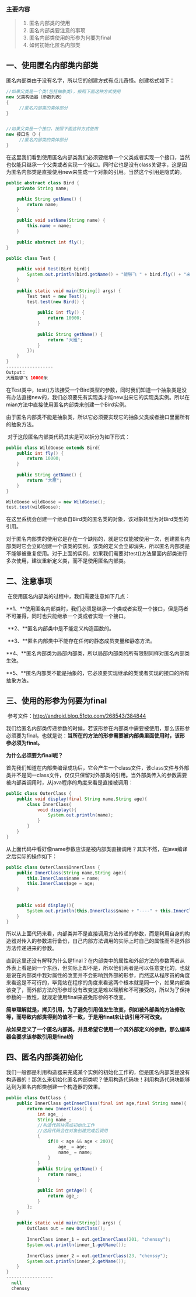 ### 主要内容

>1. 匿名内部类的使用
>2. 匿名内部类要注意的事项
>3. 匿名内部类使用的形参为何要为final
>4. 如何初始化匿名内部类

## 一、使用匿名内部类内部类

​      匿名内部类由于没有名字，所以它的创建方式有点儿奇怪。创建格式如下：

```java
//如果父类是一个类(包括抽象类)，按照下面这种方式使用
new 父类构造器（参数列表）   
{  
     //匿名内部类的类体部分  
}


//如果父类是一个接口，按照下面这种方式使用
new 接口名（）{
     //匿名内部类的类体部分  
}
```

​      在这里我们看到使用匿名内部类我们必须要继承一个父类或者实现一个接口，当然也仅能只继承一个父类或者实现一个接口。同时它也是没有class关键字，这是因为匿名内部类是直接使用new来生成一个对象的引用。当然这个引用是隐式的。

```java
public abstract class Bird {
    private String name;

    public String getName() {
        return name;
    }

    public void setName(String name) {
        this.name = name;
    }
    
    public abstract int fly();
}

public class Test {
    
    public void test(Bird bird){
        System.out.println(bird.getName() + "能够飞 " + bird.fly() + "米");
    }
    
    public static void main(String[] args) {
        Test test = new Test();
        test.test(new Bird() {
            
            public int fly() {
                return 10000;
            }
            
            public String getName() {
                return "大雁";
            }
        });
    }
}
------------------
Output：
大雁能够飞 10000米
```

​      在Test类中，test()方法接受一个Bird类型的参数，同时我们知道一个抽象类是没有办法直接new的，我们必须要先有实现类才能new出来它的实现类实例。所以在mian方法中直接使用匿名内部类来创建一个Bird实例。

​     由于匿名内部类不能是抽象类，所以它必须要实现它的抽象父类或者接口里面所有的抽象方法。

​      对于这段匿名内部类代码其实是可以拆分为如下形式：

```java
public class WildGoose extends Bird{
    public int fly() {
        return 10000;
    }
    
    public String getName() {
        return "大雁";
    }
}

WildGoose wildGoose = new WildGoose();
test.test(wildGoose);
```

​       在这里系统会创建一个继承自Bird类的匿名类的对象，该对象转型为对Bird类型的引用。

​      对于匿名内部类的使用它是存在一个缺陷的，就是它仅能被使用一次，创建匿名内部类时它会立即创建一个该类的实例，该类的定义会立即消失，所以匿名内部类是不能够被重复使用。对于上面的实例，如果我们需要对test()方法里面内部类进行多次使用，建议重新定义类，而不是使用匿名内部类。

## 二、注意事项

​      在使用匿名内部类的过程中，我们需要注意如下几点：

​    **1、**使用匿名内部类时，我们必须是继承一个类或者实现一个接口，但是两者不可兼得，同时也只能继承一个类或者实现一个接口。

​     **2、**匿名内部类中是不能定义构造函数的。

​     **3、**匿名内部类中不能存在任何的静态成员变量和静态方法。

​     **4、**匿名内部类为局部内部类，所以局部内部类的所有限制同样对匿名内部类生效。

​     **5、**匿名内部类不能是抽象的，它必须要实现继承的类或者实现的接口的所有抽象方法。

## 三、使用的形参为何要为final

​      参考文件：<http://android.blog.51cto.com/268543/384844>

​       我们给匿名内部类传递参数的时候，若该形参在内部类中需要被使用，那么该形参必须要为final。也就是说：**当所在的方法的形参需要被内部类里面使用时，该形参必须为final。**

**为什么必须要为final呢？**

​      首先我们知道在内部类编译成功后，它会产生一个class文件，该class文件与外部类并不是同一class文件，仅仅只保留对外部类的引用。当外部类传入的参数需要被内部类调用时，从java程序的角度来看是直接被调用：

```java
public class OuterClass {
    public void display(final String name,String age){
        class InnerClass{
            void display(){
                System.out.println(name);
            }
        }
    }
}
```

​      从上面代码中看好像name参数应该是被内部类直接调用？其实不然，在java编译之后实际的操作如下：

```java
public class OuterClass$InnerClass {
    public InnerClass(String name,String age){
        this.InnerClass$name = name;
        this.InnerClass$age = age;
    }
    
    
    public void display(){
        System.out.println(this.InnerClass$name + "----" + this.InnerClass$age );
    }
}
```

​      所以从上面代码来看，内部类并不是直接调用方法传递的参数，而是利用自身的构造器对传入的参数进行备份，自己内部方法调用的实际上时自己的属性而不是外部方法传递进来的参数。

​      直到这里还没有解释为什么是final？在内部类中的属性和外部方法的参数两者从外表上看是同一个东西，但实际上却不是，所以他们两者是可以任意变化的，也就是说在内部类中我对属性的改变并不会影响到外部的形参，而然这从程序员的角度来看这是不可行的，毕竟站在程序的角度来看这两个根本就是同一个，如果内部类该变了，而外部方法的形参却没有改变这是难以理解和不可接受的，所以为了保持参数的一致性，就规定使用final来避免形参的不改变。

**简单理解就是，拷贝引用，为了避免引用值发生改变，例如被外部类的方法修改等，而导致内部类得到的值不一致，于是用final来让该引用不可改变。**

**故如果定义了一个匿名内部类，并且希望它使用一个其外部定义的参数，那么编译器会要求该参数引用是final的**

## 四、匿名内部类初始化

我们一般都是利用构造器来完成某个实例的初始化工作的，但是匿名内部类是没有构造器的！那怎么来初始化匿名内部类呢？使用构造代码块！利用构造代码块能够达到为匿名内部类创建一个构造器的效果。

```java
public class OutClass {
    public InnerClass getInnerClass(final int age,final String name){
        return new InnerClass() {
            int age_ ;
            String name_;
            //构造代码块完成初始化工作
            //这段代码会在对象创建完成后调用
            {
                if(0 < age && age < 200){
                    age_ = age;
                    name_ = name;
                }
            }
            public String getName() {
                return name_;
            }
            
            public int getAge() {
                return age_;
            }
        };
    }
    
    public static void main(String[] args) {
        OutClass out = new OutClass();
        
        InnerClass inner_1 = out.getInnerClass(201, "chenssy");
        System.out.println(inner_1.getName());
        
        InnerClass inner_2 = out.getInnerClass(23, "chenssy");
        System.out.println(inner_2.getName());
    }
}
------------------
  null
  chenssy
```
